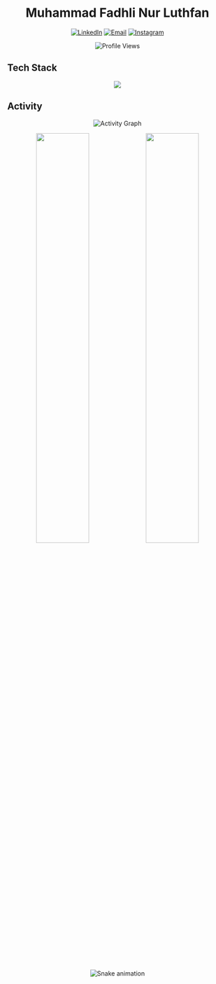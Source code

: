 <div align="center">

# Muhammad Fadhli Nur Luthfan

[![LinkedIn](https://img.shields.io/badge/LinkedIn-%230077B5.svg?style=for-the-badge&logo=linkedin&logoColor=white)](https://linkedin.com/in/muhmdfadhli)
[![Email](https://img.shields.io/badge/Email-D14836?style=for-the-badge&logo=gmail&logoColor=white)](mailto:m.lutfan99@gmail.com)
[![Instagram](https://img.shields.io/badge/Instagram-%23E4405F.svg?style=for-the-badge&logo=Instagram&logoColor=white)](https://www.instagram.com/luthfan.zip/)

![Profile Views](https://komarev.com/ghpvc/?username=luthfan1234&label=Profile%20Views&color=blueviolet&style=for-the-badge)

</div>

## Tech Stack

<p align="center">
  <img src="https://skillicons.dev/icons?i=python,js,php,ts,react,nextjs,vue,nodejs,laravel,flask,pytorch,tensorflow,opencv,arduino,raspberrypi,docker,git&perline=12" />
</p>

## Activity

<div align="center">

![Activity Graph](https://github-readme-activity-graph.vercel.app/graph?username=luthfan1234&theme=tokyo-night&hide_border=true&area=true)

<img width="49%" src="https://github-readme-stats.vercel.app/api/top-langs/?username=luthfan1234&layout=compact&theme=tokyonight&hide_border=true&langs_count=8" />
<img width="49%" src="https://github-profile-summary-cards.vercel.app/api/cards/repos-per-language?username=luthfan1234&theme=tokyonight" />

<img src="https://raw.githubusercontent.com/luthfan1234/luthfan1234/output/snake.svg" alt="Snake animation" />

###
</div>

